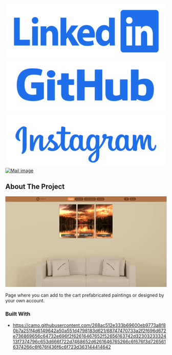 <a href="https://www.linkedin.com/in/giulianoconti/" target="_blank">
<img src="https://raw.githubusercontent.com/giulianoconti/api/main/svgs/linkedin.svg" alt="LinkedIn image" title="LinkedIn">
</a>
<a href="https://github.com/giulianoconti" target="_blank"> 
<img style="border-radius: 10px;" src="https://raw.githubusercontent.com/giulianoconti/api/main/svgs/github.svg" alt="GitHub image" title="GitHub">
</a>
<a href="https://www.instagram.com/giulianocontii/" target="_blank">
<img src="https://raw.githubusercontent.com/giulianoconti/api/main/svgs/instagram.svg" alt="Instagram image" title="Instagram">
</a>
<a href="mailto:giuliconti1@gmail.com" target="_blank">
<img src="https://cdn.cdnlogo.com/logos/g/56/gmail.png" alt="Mail image" title="Mail">
</a>

## About The Project

![COPICTI](https://raw.githubusercontent.com/giulianoconti/api/main/imagesProjects/images_956x538/copicti_956x538.webp?raw=true)

Page where you can add to the cart prefabricated paintings or designed by your own account.



### Built With

* https://camo.githubusercontent.com/268ac512e333b69600eb9773a8f80b7a251f4d6149642a50a551d4798183d621/68747470733a2f2f696d672e736869656c64732e696f2f62616467652f52656163742d3230323332413f7374796c653d666f722d7468652d6261646765266c6f676f3d7265616374266c6f676f436f6c6f723d363144414642
